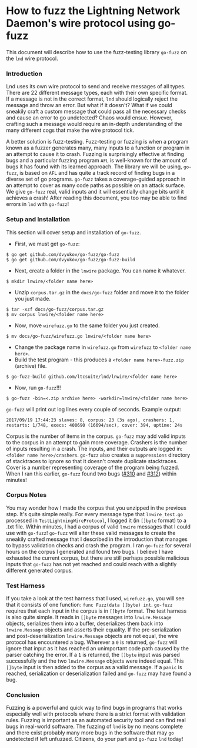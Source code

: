 # How to fuzz the Lightning Network Daemon's wire protocol using go-fuzz #

This document will describe how to use the fuzz-testing library `go-fuzz` on
the `lnd` wire protocol.

### Introduction ###

Lnd uses its own wire protocol to send and receive messages of all types. There
are 22 different message types, each with their own specific format. If a
message is not in the correct format, `lnd` should logically reject the message
and throw an error. But what if it doesn't? What if we could sneakily craft a
custom message that could pass all the necessary checks and cause an error to
go undetected? Chaos would ensue. However, crafting such a message would require
an in-depth understanding of the many different cogs that make the wire protocol
tick.

A better solution is fuzz-testing. Fuzz-testing or fuzzing is when a program
known as a fuzzer generates many, many inputs to a function or program in an
attempt to cause it to crash. Fuzzing is surprisingly effective at finding bugs
and a particular fuzzing program `AFL` is well-known for the amount of bugs it
has found with its learned approach. The library we will be using, `go-fuzz`, is
based on `AFL` and has quite a track record of finding bugs in a diverse set of
go programs. `go-fuzz` takes a coverage-guided approach in an attempt to cover
as many code paths as possible on an attack surface. We give `go-fuzz` real,
valid inputs and it will essentially change bits until it achieves a crash!
After reading this document, you too may be able to find errors in `lnd` with
`go-fuzz`!

### Setup and Installation ###
This section will cover setup and installation of `go-fuzz`.

* First, we must get `go-fuzz`:
```
$ go get github.com/dvyukov/go-fuzz/go-fuzz
$ go get github.com/dvyukov/go-fuzz/go-fuzz-build
```
* Next, create a folder in the `lnwire` package. You can name it whatever.
```
$ mkdir lnwire/<folder name here>
```
* Unzip `corpus.tar.gz` in the `docs/go-fuzz` folder and move it to the folder you just made.
```
$ tar -xzf docs/go-fuzz/corpus.tar.gz
$ mv corpus lnwire/<folder name here>
```
* Now, move `wirefuzz.go` to the same folder you just created.
```
$ mv docs/go-fuzz/wirefuzz.go lnwire/<folder name here>
```
* Change the package name in `wirefuzz.go` from `wirefuzz` to `<folder name here>`.
* Build the test program - this produces a `<folder name here>-fuzz.zip` (archive) file.
```
$ go-fuzz-build github.com/ltcsuite/lnd/lnwire/<folder name here>
```
* Now, run `go-fuzz`!!!
```
$ go-fuzz -bin=<.zip archive here> -workdir=lnwire/<folder name here>
```

`go-fuzz` will print out log lines every couple of seconds. Example output:
```
2017/09/19 17:44:23 slaves: 8, corpus: 23 (3s ago), crashers: 1, restarts: 1/748, execs: 400690 (16694/sec), cover: 394, uptime: 24s
```
Corpus is the number of items in the corpus. `go-fuzz` may add valid inputs to
the corpus in an attempt to gain more coverage. Crashers is the number of inputs
resulting in a crash. The inputs, and their outputs are logged in:
`<folder name here>/crashers`. `go-fuzz` also creates a `suppressions` directory
of stacktraces to ignore so that it doesn't create duplicate stacktraces.
Cover is a number representing coverage of the program being fuzzed. When I ran
this earlier, `go-fuzz` found two bugs ([#310](https://github.com/ltcsuite/lnd/pull/310) and [#312](https://github.com/ltcsuite/lnd/pull/312)) within minutes!

### Corpus Notes ###
You may wonder how I made the corpus that you unzipped in the previous step.
It's quite simple really. For every message type that `lnwire_test.go`
processed in `TestLightningWireProtocol`, I logged it (in `[]byte` format) to
a .txt file. Within minutes, I had a corpus of valid `lnwire` messages that
I could use with `go-fuzz`! `go-fuzz` will alter these valid messages to create
the sneakily crafted message that I described in the introduction that manages
to bypass validation checks and crash the program. I ran `go-fuzz` for several
hours on the corpus I generated and found two bugs. I believe I have exhausted
the current corpus, but there are still perhaps possible malicious inputs that
`go-fuzz` has not yet reached and could reach with a slightly different generated
corpus.

### Test Harness ###
If you take a look at the test harness that I used, `wirefuzz.go`, you will see
that it consists of one function: `func Fuzz(data []byte) int`. `go-fuzz` requires
that each input in the corpus is in `[]byte` format. The test harness is also
quite simple. It reads in `[]byte` messages into `lnwire.Message` objects,
serializes them into a buffer, deserializes them back into `lnwire.Message` objects
and asserts their equality. If the pre-serialization and post-deserialization
`lnwire.Message` objects are not equal, the wire protocol has encountered a bug.
Wherever a `0` is returned, `go-fuzz` will ignore that input as it has reached
an unimportant code path caused by the parser catching the error. If a `1` is
returned, the `[]byte` input was parsed successfully and the two `lnwire.Message`
objects were indeed equal. This `[]byte` input is then added to the corpus as
a valid message. If a `panic` is reached, serialization or deserialization failed
and `go-fuzz` may have found a bug.

### Conclusion ###
Fuzzing is a powerful and quick way to find bugs in programs that works especially
well with protocols where there is a strict format with validation rules. Fuzzing
is important as an automated security tool and can find real bugs in real-world
software. The fuzzing of `lnd` is by no means complete and there exist probably
many more bugs in the software that may `go` undetected if left unfuzzed.  Citizens,
do your part and `go-fuzz` `lnd` today!
